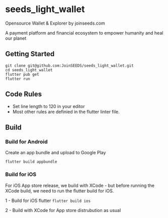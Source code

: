 # seeds_light_wallet

Opensource Wallet & Explorer by joinseeds.com

A payment platform and financial ecosystem to empower humanity and heal our planet

## Getting Started

```
git clone git@github.com:JoinSEEDS/seeds_light_wallet.git
cd seeds_light_wallet
flutter pub get
flutter run
```
## Code Rules
- Set line length to 120 in your editor
- Most other rules are definied in the flutter linter file.

## Build

### Build for Android

Create an app bundle and upload to Google Play

```flutter build appbundle```

### Build for iOS 

For iOS App store release, we build with XCode - but before running the XCode build, we need to run the flutter build for iOS.

1 - Build for iOS flutter
```flutter build ios```

2 - Build with XCode for App store distrubution as usual


